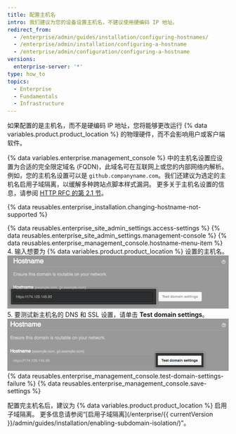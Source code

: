 ```yaml
---
title: 配置主机名
intro: 我们建议为您的设备设置主机名，不建议使用硬编码 IP 地址。
redirect_from:
  - /enterprise/admin/guides/installation/configuring-hostnames/
  - /enterprise/admin/installation/configuring-a-hostname
  - /enterprise/admin/configuration/configuring-a-hostname
versions:
  enterprise-server: '*'
type: how_to
topics:
  - Enterprise
  - Fundamentals
  - Infrastructure
---
```


如果配置的是主机名，而不是硬编码 IP 地址，您将能够更改运行 {% data variables.product.product_location %} 的物理硬件，而不会影响用户或客户端软件。

{% data variables.enterprise.management_console %} 中的主机名设置应设置为合适的完全限定域名 (FQDN)，此域名可在互联网上或您的内部网络内解析。 例如，您的主机名设置可以是 `github.companyname.com`。我们还建议为选定的主机名启用子域隔离，以缓解多种跨站点脚本样式漏洞。 更多关于主机名设置的信息，请参阅 [HTTP RFC 的第 2.1 节](https://tools.ietf.org/html/rfc1123#section-2)。

{% data reusables.enterprise_installation.changing-hostname-not-supported %}

{% data reusables.enterprise_site_admin_settings.access-settings %}
{% data reusables.enterprise_site_admin_settings.management-console %}
{% data reusables.enterprise_management_console.hostname-menu-item %}
4. 输入想要为 {% data variables.product.product_location %} 设置的主机名。 ![用于设置主机名的字段](/assets/images/enterprise/management-console/hostname-field.png)
5. 要测试新主机名的 DNS 和 SSL 设置，请单击 **Test domain settings**。 ![测试域设置按钮](/assets/images/enterprise/management-console/test-domain-settings.png)
{% data reusables.enterprise_management_console.test-domain-settings-failure %}
{% data reusables.enterprise_management_console.save-settings %}

配置完主机名后，建议为 {% data variables.product.product_location %} 启用子域隔离。 更多信息请参阅“[启用子域隔离](/enterprise/{{ currentVersion }}/admin/guides/installation/enabling-subdomain-isolation/)”。
